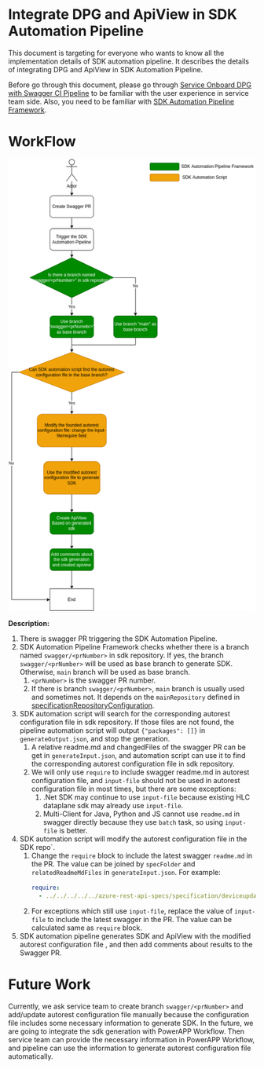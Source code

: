 # Integrate DPG and ApiView in SDK Automation Pipeline
This document is targeting for everyone who wants to know all the implementation details of SDK automation pipeline.
It describes the details of integrating DPG and ApiView in SDK Automation Pipeline.

Before go through this document, please go through [Service Onboard DPG with Swagger CI Pipeline](README.md) to be familiar with the user experience in service team side. Also, you need to be familiar with [SDK Automation Pipeline Framework](../sdkautomation/README.md).

# WorkFlow
![integrate-dpg-and-apiview](integrate-dpg-and-apiview.png)

__Description:__
1. There is swagger PR triggering the SDK Automation Pipeline.
2. SDK Automation Pipeline Framework checks whether there is a branch named `swagger/<prNumber>` in sdk repository. If yes, the branch `swagger/<prNumber>` will be used as base branch to generate SDK. Otherwise, `main` branch will be used as base branch.
   1. `<prNumber>` is the swagger PR number.
   2. If there is branch `swagger/<prNumber>`, `main` branch is usually used and sometimes not. It depends on the `mainRepository` defined in [specificationRepositoryConfiguration](../../specificationRepositoryConfiguration.json).
3. SDK automation script will search for the corresponding autorest configuration file in sdk repository. If those files are not found, the pipeline automation script will output `{"packages": []}` in `generateOutput.json`, and stop the generation.
   1. A relative readme.md and changedFiles of the swagger PR can be get in `generateInput.json`, and automation script can use it to find the corresponding autorest configuration file in sdk repository.
   2. We will only use `require` to include swagger readme.md in autorest configuration file, and `input-file` should not be used in autorest configuration file in most times, but there are some exceptions:
      1. .Net SDK may continue to use `input-file` because existing HLC dataplane sdk may already use `input-file`.
      2. Multi-Client for Java, Python and JS cannot use `readme.md` in swagger directly because they use `batch` task, so using `input-file` is better.
4. SDK automation script will modify the autorest configuration file in the SDK repo`.
   1. Change the `require` block to include the latest swagger `readme.md` in the PR. The value can be joined by `specFolder` and `relatedReadmeMdFiles` in `generateInput.json`. For example:
      ```yaml
      require:
        - ../../../../../azure-rest-api-specs/specification/deviceupdate/data-plane/readme.md
      ```
   2. For exceptions which still use `input-file`, replace the value of `input-file` to include the latest swagger in the PR. The value can be calculated same as `require` block.
5. SDK automation pipeline generates SDK and ApiView with the modified autorest configuration file , and then add comments about results to the Swagger PR.

# Future Work
Currently, we ask service team to create branch `swagger/<prNumber>` and add/update autorest configuration file manually because the configuration file includes some necessary information to generate SDK.
In the future, we are going to integrate the sdk generation with PowerAPP Workflow. Then service team can provide the necessary information in PowerAPP Workflow, and pipeline can use the information to generate autorest configuration file automatically. 